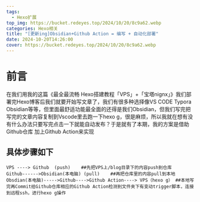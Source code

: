 ```yaml
---
tags:
  - Hexo扩展
top_img: https://bucket.redeyes.top/2024/10/20/8c9a62.webp
categories: Hexo相关
title: "[更新ing]Obsidian+Github Action = 编写 + 自动化部署"
date: 2024-10-20T14:26:00
cover: https://bucket.redeyes.top/2024/10/20/8c9a62.webp
---
```

# 前言
在我们用我的这篇《最全最流畅 Hexo搭建教程「VPS」+「宝塔nignx」》我们部署完Hexo博客后我们就要开始写文章了，我们有很多种选择像VS CODE Typora Obsidian等等，但里面最舒适功能最全面的还得是我们Obsidian，但我们写完把写完的文章内容复制到Vscode里去跑一下hexo g，很是麻烦，所以我就在想有没有什么办法只要写完点击一下就能自动发布？于是就有了本期，我的方案是借助Github仓库 加上Github Action来实现
## 具体步骤如下
```
VPS ----> Github  (push)    ##先把VPS上/blog目录下的内容push到仓库
Github------>Obsidian(本电脑) (pull)    ##再把仓库里的内容pull到本地
Obsdian(本电脑)----->Github---->Github Action----> VPS（hexo g） ##本地写完再Commit给Github仓库相应的Github Action检测到文件夹下有变动trigger脚本，连接到远程ssh，进行hexo g操作
```
